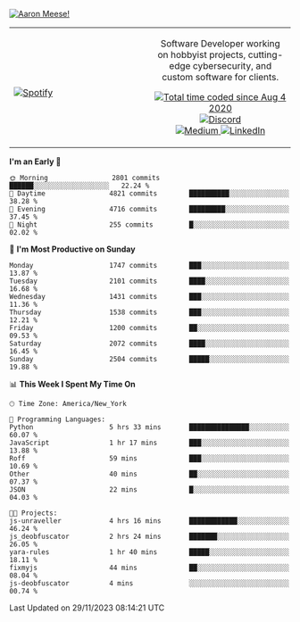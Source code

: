 [![Aaron Meese!](https://user-images.githubusercontent.com/17814535/88975338-a2aabf00-d27f-11ea-963f-8a19608716b4.png)](https://github.com/ajmeese7/readme-ascii "README ASCII")

<!-- Modified from project here: https://github.com/novatorem/novatorem -->
<table width="100%">
  <tr>
  <td width="50%">

&nbsp; <br> [![Spotify](https://ajmeese7.vercel.app/api/spotify)](https://open.spotify.com/user/ajmeese)

  </td>
  <td width="50%">
    <p align="center">
    Software Developer working on hobbyist projects, cutting-edge cybersecurity, and custom software for clients.
    </p>
    <p align="center">
      <a href="https://wakatime.com/@f726891d-3b02-46cd-9b60-e8c59f9e2b14">
        <img src="https://wakatime.com/badge/user/f726891d-3b02-46cd-9b60-e8c59f9e2b14.svg" alt="Total time coded since Aug 4 2020" title="WakaTime" />
      </a>
      <a href="http://link.aaronmeese.com/discord">
        <img src="https://img.shields.io/badge/discord-ajmeese7%234835-369?style=flat-square&logo=discord&logoColor=white&color=purple" alt="Discord" title="Discord">
      </a>
      <br />
      <a href="https://link.aaronmeese.com/medium">
        <img src="https://img.shields.io/badge/medium-ajmeese7-1DB954?style=flat-square&logo=medium&logoColor=white" alt="Medium" title="Medium">
      </a>
      <a href="https://link.aaronmeese.com/linkedin">
        <img src="https://img.shields.io/badge/linkedIn-aaronmeese-1DB954?style=flat-square&logo=linkedin&logoColor=white&color=blue" alt="LinkedIn" title="LinkedIn">
      </a>
    </p>
  </td>

</table>

[//]: <> (The `&nbsp;` is to have Aphelion take up more space)

<!--START_SECTION:waka-->
**I'm an Early 🐤** 

```text
🌞 Morning                2801 commits        ██████░░░░░░░░░░░░░░░░░░░   22.24 % 
🌆 Daytime                4821 commits        ██████████░░░░░░░░░░░░░░░   38.28 % 
🌃 Evening                4716 commits        █████████░░░░░░░░░░░░░░░░   37.45 % 
🌙 Night                  255 commits         █░░░░░░░░░░░░░░░░░░░░░░░░   02.02 % 
```
📅 **I'm Most Productive on Sunday** 

```text
Monday                   1747 commits        ███░░░░░░░░░░░░░░░░░░░░░░   13.87 % 
Tuesday                  2101 commits        ████░░░░░░░░░░░░░░░░░░░░░   16.68 % 
Wednesday                1431 commits        ███░░░░░░░░░░░░░░░░░░░░░░   11.36 % 
Thursday                 1538 commits        ███░░░░░░░░░░░░░░░░░░░░░░   12.21 % 
Friday                   1200 commits        ██░░░░░░░░░░░░░░░░░░░░░░░   09.53 % 
Saturday                 2072 commits        ████░░░░░░░░░░░░░░░░░░░░░   16.45 % 
Sunday                   2504 commits        █████░░░░░░░░░░░░░░░░░░░░   19.88 % 
```


📊 **This Week I Spent My Time On** 

```text
🕑︎ Time Zone: America/New_York

💬 Programming Languages: 
Python                   5 hrs 33 mins       ███████████████░░░░░░░░░░   60.07 % 
JavaScript               1 hr 17 mins        ███░░░░░░░░░░░░░░░░░░░░░░   13.88 % 
Roff                     59 mins             ███░░░░░░░░░░░░░░░░░░░░░░   10.69 % 
Other                    40 mins             ██░░░░░░░░░░░░░░░░░░░░░░░   07.37 % 
JSON                     22 mins             █░░░░░░░░░░░░░░░░░░░░░░░░   04.03 % 

🐱‍💻 Projects: 
js-unraveller            4 hrs 16 mins       ████████████░░░░░░░░░░░░░   46.24 % 
js_deobfuscator          2 hrs 24 mins       ███████░░░░░░░░░░░░░░░░░░   26.05 % 
yara-rules               1 hr 40 mins        █████░░░░░░░░░░░░░░░░░░░░   18.11 % 
fixmyjs                  44 mins             ██░░░░░░░░░░░░░░░░░░░░░░░   08.04 % 
js-deobfuscator          4 mins              ░░░░░░░░░░░░░░░░░░░░░░░░░   00.74 % 
```


 Last Updated on 29/11/2023 08:14:21 UTC
<!--END_SECTION:waka-->
